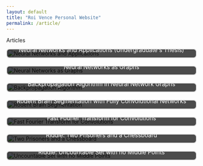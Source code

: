 ```yaml
---
layout: default
title: "Roi Vence Personal Website"
permalink: /article/
---
```


<main role="main" class="container-sm" style="max-width: 1080px">
    <div class="row">
        <div class="col">
            <p class="h1 section-title" style="clear: right">Articles</p>
            <div class="article-grid">
                <div class="article-item">
                    <a href="../articles/tfg.html">
                        <img src="../imaxes/tfg_thumbnail.jpg" alt="Neural Networks and Applications">
                        <div class="article-title">Neural Networks and Applications (Undergraduate's Thesis)</div>
                    </a>
                </div>
                <div class="article-item">
                    <a href="../articles/nn_graph.html">
                        <img src="../imaxes/nn_graph_thumbnail.jpg" alt="Neural Networks as Graphs">
                        <div class="article-title">Neural Networks as Graphs</div>
                    </a>
                </div>
                <div class="article-item">
                    <a href="../articles/backpropagation.html">
                        <img src="../imaxes/backpropagation_thumbnail.jpg" alt="Backpropagation Algorithm">
                        <div class="article-title">Backpropagation Algorithm in Neural Network Graphs</div>
                    </a>
                </div>
                <div class="article-item">
                    <a href="../articles/idis.html">
                        <img src="../imaxes/idis_thumbnail.jpg" alt="Rodent Brain Segmentation">
                        <div class="article-title">Rodent Brain Segmentation with Fully Convolutional Networks</div>
                    </a>
                </div>
                <div class="article-item">
                    <a href="../articles/fft.html">
                        <img src="../imaxes/fft_thumbnail.jpg" alt="Fast Fourier Transform for Convolutions">
                        <div class="article-title">Fast Fourier Transform for Convolutions</div>
                    </a>
                </div>
                <div class="article-item">
                    <a href="../articles/escape_prison.html">
                        <img src="../imaxes/escape_prison_thumbnail.jpg" alt="Two Prisoners and a Chessboard">
                        <div class="article-title">Riddle: Two Prisoners and a Chessboard</div>
                    </a>
                </div>
                <div class="article-item">
                    <a href="../articles/no_middle_points.html">
                        <img src="../imaxes/no_middle_points_thumbnail.jpg" alt="Uncountable Set with no Middle Points">
                        <div class="article-title">Riddle: Uncountable Set with no Middle Points</div>
                    </a>
                </div>
            </div>
        </div>
    </div>
</main>

<style>
    .article-grid {
        display: grid;
        grid-template-columns: repeat(auto-fill, minmax(300px, 1fr));
        gap: 20px;
    }

    .article-item {
        position: relative;
        overflow: hidden;
        border: 2px solid #ddd;
        border-radius: 8px;
        transition: transform 0.3s ease, box-shadow 0.3s ease;
    }

    .article-item:hover {
        transform: scale(1.05);
        box-shadow: 0 4px 15px rgba(0, 0, 0, 0.2);
    }

    .article-item img {
        width: 100%;
        height: auto;
        display: block;
    }

    .article-title {
        position: absolute;
        bottom: 0;
        width: 100%;
        background-color: rgba(0, 0, 0, 0.7);
        color: white;
        text-align: center;
        padding: 10px 0;
        font-size: 1.1em;
        transition: background-color 0.3s ease;
    }

    .article-item:hover .article-title {
        background-color: rgba(0, 0, 0, 0.9);
    }
</style>
